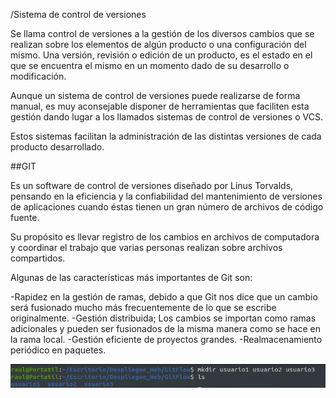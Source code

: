 
/Sistema de control de versiones

Se llama control de versiones a la gestión de los diversos cambios que se realizan sobre los elementos de algún producto o una configuración del mismo. Una versión, revisión o edición de un producto, es el estado en el que se encuentra el mismo en un momento dado de su desarrollo o modificación.

Aunque un sistema de control de versiones puede realizarse de forma manual, es muy aconsejable disponer de herramientas que faciliten esta gestión dando lugar a los llamados sistemas de control de versiones o VCS. 

Estos sistemas facilitan la administración de las distintas versiones de cada producto desarrollado.

##GIT

Es un software de control de versiones diseñado por Linus Torvalds, pensando en la eficiencia y la confiabilidad del mantenimiento de versiones de aplicaciones cuando éstas tienen un gran número de archivos de código fuente. 

Su propósito es llevar registro de los cambios en archivos de computadora y coordinar el trabajo que varias personas realizan sobre archivos compartidos.

Algunas de las características más importantes de Git son:

-Rapidez en la gestión de ramas, debido a que Git nos dice que un cambio será fusionado mucho más frecuentemente de lo que se escribe originalmente.
-Gestión distribuida; Los cambios se importan como ramas adicionales y pueden ser fusionados de la misma manera como se hace en la rama local.
-Gestión eficiente de proyectos grandes.
-Realmacenamiento periódico en paquetes.



![GitHub Logo](/images/creardirectorios.png)
